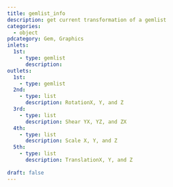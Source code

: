 ```yaml
---
title: gemlist_info
description: get current transformation of a gemlist
categories:
  - object
pdcategory: Gem, Graphics
inlets:
  1st:
    - type: gemlist
      description:
outlets:
  1st:
    - type: gemlist
  2nd:
    - type: list
      description: RotationX, Y, and Z
  3rd:
    - type: list
      description: Shear YX, YZ, and ZX
  4th:
    - type: list
      description: Scale X, Y, and Z
  5th:
    - type: list
      description: TranslationX, Y, and Z
    
draft: false
---
```

